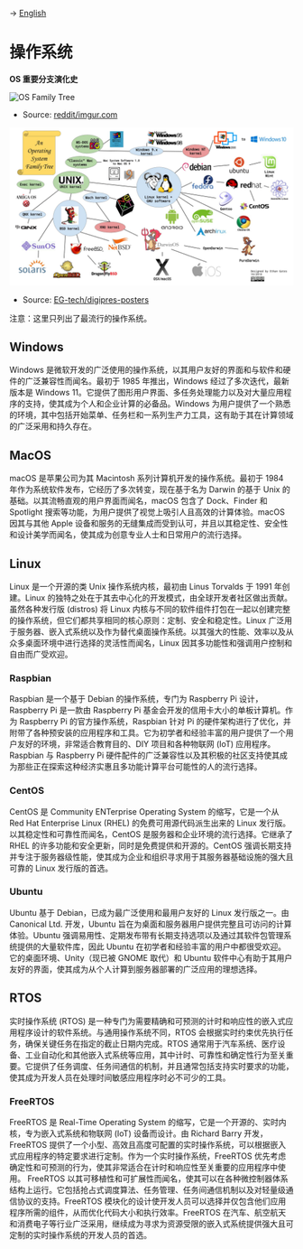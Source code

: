 -> [English](/DEVENV/OS/os.md)

# 操作系统
**OS 重要分支演化史**

![OS Family Tree](https://external-preview.redd.it/qZ5k2xhPjTj8el_KMqBYxgPHyxrVeibqQ2Yrwy49NBM.png?auto=webp&s=f79618f627f8913fbbb490e0734f1a4491c0ba62)
- Source: [reddit/imgur.com](https://imgur.com/EpT5Pwf)

![OS Family Tree](https://raw.githubusercontent.com/EG-tech/digipres-posters/master/OS_kernel_timeline.jpg)
- Source: [EG-tech/digipres-posters](https://github.com/EG-tech/digipres-posters.git)

注意：这里只列出了最流行的操作系统。

## Windows
Windows 是微软开发的广泛使用的操作系统，以其用户友好的界面和与软件和硬件的广泛兼容性而闻名。最初于 1985 年推出，Windows 经过了多次迭代，最新版本是 Windows 11。它提供了图形用户界面、多任务处理能力以及对大量应用程序的支持，使其成为个人和企业计算的必备品。Windows 为用户提供了一个熟悉的环境，其中包括开始菜单、任务栏和一系列生产力工具，这有助于其在计算领域的广泛采用和持久存在。

## MacOS
macOS 是苹果公司为其 Macintosh 系列计算机开发的操作系统。最初于 1984 年作为系统软件发布，它经历了多次转变，现在基于名为 Darwin 的基于 Unix 的基础。以其流畅直观的用户界面而闻名，macOS 包含了 Dock、Finder 和 Spotlight 搜索等功能，为用户提供了视觉上吸引人且高效的计算体验。macOS 因其与其他 Apple 设备和服务的无缝集成而受到认可，并且以其稳定性、安全性和设计美学而闻名，使其成为创意专业人士和日常用户的流行选择。

## Linux
Linux 是一个开源的类 Unix 操作系统内核，最初由 Linus Torvalds 于 1991 年创建。Linux 的独特之处在于其去中心化的开发模式，由全球开发者社区做出贡献。虽然各种发行版 (distros) 将 Linux 内核与不同的软件组件打包在一起以创建完整的操作系统，但它们都共享相同的核心原则：定制、安全和稳定性。Linux 广泛用于服务器、嵌入式系统以及作为替代桌面操作系统。以其强大的性能、效率以及从众多桌面环境中进行选择的灵活性而闻名，Linux 因其多功能性和强调用户控制和自由而广受欢迎。

### Raspbian
Raspbian 是一个基于 Debian 的操作系统，专门为 Raspberry Pi 设计，Raspberry Pi 是一款由 Raspberry Pi 基金会开发的信用卡大小的单板计算机。作为 Raspberry Pi 的官方操作系统，Raspbian 针对 Pi 的硬件架构进行了优化，并附带了各种预安装的应用程序和工具。它为初学者和经验丰富的用户提供了一个用户友好的环境，非常适合教育目的、DIY 项目和各种物联网 (IoT) 应用程序。Raspbian 与 Raspberry Pi 硬件配件的广泛兼容性以及其积极的社区支持使其成为那些正在探索这种经济实惠且多功能计算平台可能性的人的流行选择。

### CentOS
CentOS 是 Community ENTerprise Operating System 的缩写，它是一个从 Red Hat Enterprise Linux (RHEL) 的免费可用源代码派生出来的 Linux 发行版。以其稳定性和可靠性而闻名，CentOS 是服务器和企业环境的流行选择。它继承了 RHEL 的许多功能和安全更新，同时是免费提供和开源的。CentOS 强调长期支持并专注于服务器级性能，使其成为企业和组织寻求用于其服务器基础设施的强大且可靠的 Linux 发行版的首选。

### Ubuntu
Ubuntu 基于 Debian，已成为最广泛使用和最用户友好的 Linux 发行版之一。由 Canonical Ltd. 开发，Ubuntu 旨在为桌面和服务器用户提供完整且可访问的计算体验。Ubuntu 强调易用性、定期发布带有长期支持选项以及通过其软件包管理系统提供的大量软件库，因此 Ubuntu 在初学者和经验丰富的用户中都很受欢迎。它的桌面环境、Unity（现已被 GNOME 取代）和 Ubuntu 软件中心有助于其用户友好的界面，使其成为从个人计算到服务器部署的广泛应用的理想选择。

## RTOS
实时操作系统 (RTOS) 是一种专门为需要精确和可预测的计时和响应性的嵌入式应用程序设计的软件系统。与通用操作系统不同，RTOS 会根据实时约束优先执行任务，确保关键任务在指定的截止日期内完成。RTOS 通常用于汽车系统、医疗设备、工业自动化和其他嵌入式系统等应用，其中计时、可靠性和确定性行为至关重要。它提供了任务调度、任务间通信的机制，并且通常包括支持实时要求的功能，使其成为开发人员在处理时间敏感应用程序时必不可少的工具。

### FreeRTOS
FreeRTOS 是 Real-Time Operating System 的缩写，它是一个开源的、实时内核，专为嵌入式系统和物联网 (IoT) 设备而设计。由 Richard Barry 开发，FreeRTOS 提供了一个小型、高效且高度可配置的实时操作系统，可以根据嵌入式应用程序的特定要求进行定制。作为一个实时操作系统，FreeRTOS 优先考虑确定性和可预测的行为，使其非常适合在计时和响应性至关重要的应用程序中使用。
FreeRTOS 以其可移植性和可扩展性而闻名，使其可以在各种微控制器体系结构上运行。它包括抢占式调度算法、任务管理、任务间通信机制以及对轻量级通信协议的支持。FreeRTOS 模块化的设计使开发人员可以选择并仅包含他们应用程序所需的组件，从而优化代码大小和执行效率。FreeRTOS 在汽车、航空航天和消费电子等行业广泛采用，继续成为寻求为资源受限的嵌入式系统提供强大且可定制的实时操作系统的开发人员的首选。

